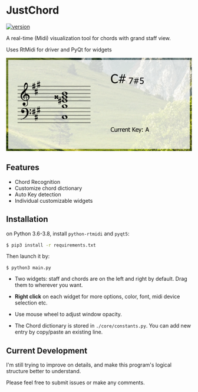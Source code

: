 # JustChord
[![version](https://img.shields.io/badge/version-1.0.10_dev-green.svg)](https://semver.org)

A real-time (Midi) visualization tool for chords with grand staff view.

Uses RtMidi for driver and PyQt for widgets 

![](./sample.png)
## Features
- Chord Recognition
- Customize chord dictionary
- Auto Key detection
- Individual customizable widgets

## Installation

on Python 3.6-3.8, install `python-rtmidi` and `pyqt5`:

```bash
$ pip3 install -r requirements.txt
```

 Then launch it by:

```
$ python3 main.py
```

- Two widgets: staff and chords are on the left and right by default. Drag them to wherever you want.

- **Right click** on each widget for more options, color, font, midi device selection etc.

- Use mouse wheel to adjust window opacity. 

- The Chord dictionary is stored in `./core/constants.py`. You can add new entry by copy/paste an existing line.

## Current Development

I'm still trying to improve on details, and make this program's logical structure better to understand.

Please feel free to submit issues or make any comments. 


